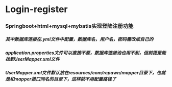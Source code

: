 # Login-register

### Springboot+html+mysql+mybatis实现登陆注册功能

##### 其中数据库连接在.yml文件中配置，数据库名，用户名，密码需改成自己的

##### application.properties文件可以直接不要，数据库连接池也用不到，但前提是能找到UserMapper.xml文件

##### UserMapper.xml文件默认放在resources/com/rcpawn/mapper目录下，也就是和mapper接口同名的目录下，这样就不用配置路径了
